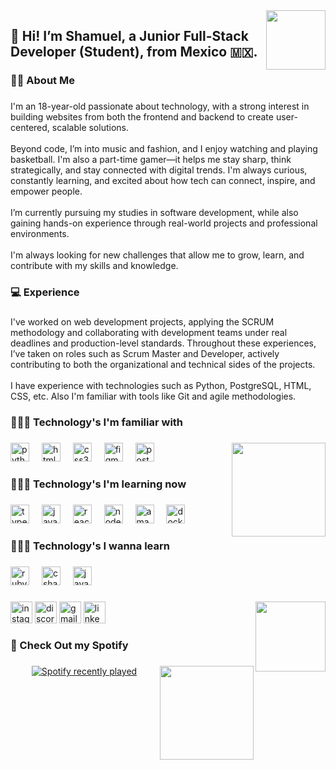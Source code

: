 <img align="right" height="95" src="https://media3.giphy.com/media/v1.Y2lkPTc5MGI3NjExbHVzdmI2M2JhbWpoaTZ6cHp3NHI0bWx2bm5la21lcmR2enlvN3JzaiZlcD12MV9pbnRlcm5hbF9naWZfYnlfaWQmY3Q9cw/PS8myGd5ItNfBfitEp/giphy.gif"  />

###

<h2 align="left">👋 Hi! I’m Shamuel, a Junior Full-Stack Developer (Student), from Mexico 🇲🇽.</h2>

###

<h3 align="left">🙋🏻 About Me</h3>

###

<p align="left">I'm an 18-year-old passionate about technology, with a strong interest in building websites from both the frontend and backend to create user-centered, scalable solutions. <br><br>Beyond code, I’m into music and fashion, and I enjoy watching and playing basketball. I'm also a part-time gamer—it helps me stay sharp, think strategically, and stay connected with digital trends. I'm always curious, constantly learning, and excited about how tech can connect, inspire, and empower people.<br><br>I’m currently pursuing my studies in software development, while also gaining hands-on experience through real-world projects and professional environments.<br><br>I'm always looking for new challenges that allow me to grow, learn, and contribute with my skills and knowledge.</p>

###

<h3 align="left">💻 Experience</h3>

###

<p align="left">I've worked on web development projects, applying the SCRUM methodology and collaborating with development teams under real deadlines and production-level standards. Throughout these experiences, I’ve taken on roles such as Scrum Master and Developer, actively contributing to both the organizational and technical sides of the projects.<br><br>I have experience with technologies such as Python, PostgreSQL, HTML, CSS, etc. Also I'm familiar with tools like Git and agile methodologies.</p>

###

<h3 align="left">🧑🏻‍💻 Technology's I'm familiar with</h3>

###

<img align="right" height="150" src="https://media1.giphy.com/media/v1.Y2lkPTc5MGI3NjExaWZjaTMxejVrYWZxY3g5ZTV4bGllODhkcGpvZGIzbG12dWozZGxmMyZlcD12MV9pbnRlcm5hbF9naWZfYnlfaWQmY3Q9cw/lwxbF5KFsU3uQQF2iq/giphy.gif"  />

###

<div align="left">
  <img src="https://cdn.jsdelivr.net/gh/devicons/devicon/icons/python/python-original.svg" height="30" alt="python logo"  />
  <img width="12" />
  <img src="https://cdn.jsdelivr.net/gh/devicons/devicon/icons/html5/html5-original.svg" height="30" alt="html5 logo"  />
  <img width="12" />
  <img src="https://cdn.jsdelivr.net/gh/devicons/devicon/icons/css3/css3-original.svg" height="30" alt="css3 logo"  />
  <img width="12" />
  <img src="https://cdn.jsdelivr.net/gh/devicons/devicon/icons/figma/figma-original.svg" height="30" alt="figma logo"  />
  <img width="12" />
  <img src="https://cdn.jsdelivr.net/gh/devicons/devicon/icons/postgresql/postgresql-original.svg" height="30" alt="postgresql logo"  />
</div>

###

<h3 align="left">🧑🏻‍💻 Technology's I'm learning now</h3>

###

<div align="left">
  <img src="https://cdn.jsdelivr.net/gh/devicons/devicon/icons/typescript/typescript-original.svg" height="30" alt="typescript logo"  />
  <img width="12" />
  <img src="https://cdn.jsdelivr.net/gh/devicons/devicon/icons/javascript/javascript-original.svg" height="30" alt="javascript logo"  />
  <img width="12" />
  <img src="https://cdn.jsdelivr.net/gh/devicons/devicon/icons/react/react-original.svg" height="30" alt="react logo"  />
  <img width="12" />
  <img src="https://cdn.jsdelivr.net/gh/devicons/devicon/icons/nodejs/nodejs-original.svg" height="30" alt="nodejs logo"  />
  <img width="12" />
  <img src="https://cdn.jsdelivr.net/gh/devicons/devicon/icons/amazonwebservices/amazonwebservices-original-wordmark.svg" height="30" alt="amazonwebservices logo"  />
  <img width="12" />
  <img src="https://cdn.jsdelivr.net/gh/devicons/devicon/icons/docker/docker-plain.svg" height="30" alt="docker logo"  />
</div>

###

<h3 align="left">🧑🏻‍💻 Technology's I wanna learn</h3>

###

<div align="left">
  <img src="https://cdn.jsdelivr.net/gh/devicons/devicon/icons/ruby/ruby-original.svg" height="30" alt="ruby logo"  />
  <img width="12" />
  <img src="https://cdn.jsdelivr.net/gh/devicons/devicon/icons/csharp/csharp-original.svg" height="30" alt="csharp logo"  />
  <img width="12" />
  <img src="https://cdn.jsdelivr.net/gh/devicons/devicon/icons/java/java-original.svg" height="30" alt="java logo"  />
</div>

###

<img align="right" height="112" src="https://media1.giphy.com/media/v1.Y2lkPTc5MGI3NjExa2U5c2Z3NTczaG5uNDVhemZrN3A5NWVvcndqYW5yNGxsMHpqZm95ciZlcD12MV9pbnRlcm5hbF9naWZfYnlfaWQmY3Q9cw/3chqOFSQ58aSVTiZzi/giphy.gif"  />

###

<div align="left">
  <img src="https://img.shields.io/static/v1?message=Instagram&logo=instagram&label=&color=E4405F&logoColor=white&labelColor=&style=for-the-badge" height="35" alt="instagram logo"  />
  <img src="https://img.shields.io/static/v1?message=Discord&logo=discord&label=&color=7289DA&logoColor=white&labelColor=&style=for-the-badge" height="35" alt="discord logo"  />
  <img src="https://img.shields.io/static/v1?message=Gmail&logo=gmail&label=&color=D14836&logoColor=white&labelColor=&style=for-the-badge" height="35" alt="gmail logo"  />
  <img src="https://img.shields.io/static/v1?message=LinkedIn&logo=linkedin&label=&color=0077B5&logoColor=white&labelColor=&style=for-the-badge" height="35" alt="linkedin logo"  />
</div>

###

<h3 align="left">🎵 Check Out my Spotify</h3>

###

<img align="right" height="150" src="https://media2.giphy.com/media/v1.Y2lkPTc5MGI3NjExN2d2OW94d2xsZGVvNmc5dms3ZjRhY2RpMWg4NTFzNnJyejNpejlmcSZlcD12MV9pbnRlcm5hbF9naWZfYnlfaWQmY3Q9cw/a7YBatpbXSzxbrSkvM/giphy.gif"  />

###

<div align="center">
  <a href="https://open.spotify.com/user/31hm4eygtyr7b4rivvmvh5wo2t2a">
    <img src="https://spotify-recently-played-readme.vercel.app/api?user=31hm4eygtyr7b4rivvmvh5wo2t2a&count=5" alt="Spotify recently played"  />
  </a>
</div>

###
